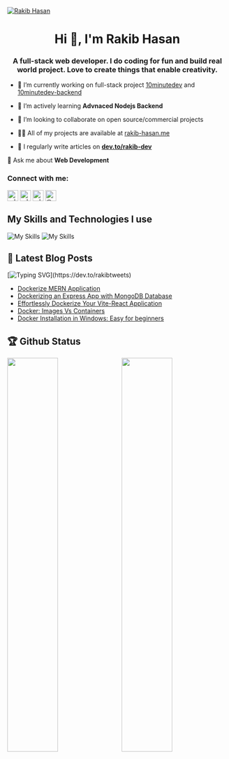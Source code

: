 [![Rakib Hasan](https://res.cloudinary.com/dc0mg61r4/image/upload/v1737563181/resumes/github-cover-image.png)](https://rakib-hasan.vercel.app/)

<h1 align="center">Hi 👋, I'm Rakib Hasan</h1>
<h3 align="center">A full-stack web developer. I do coding for fun and build real world project. Love to create things that enable creativity.</h3>

- 🔭 I’m currently working on full-stack project [10minutedev](https://github.com/rakibtweets/10minutedev) and [10minutedev-backend](https://github.com/rakibtweets/10minutedev-backend)

- 🌱 I’m actively learning **Advnaced Nodejs Backend**
- 👯 I’m looking to collaborate on open source/commercial projects

- 👨‍💻 All of my projects are available at [rakib-hasan.me](https://rakib-hasan.me)

- 📝 I regularly write articles on [**dev.to/rakib-dev**](https://dev.to/rakib-dev)

💬 Ask me about **Web Development**

<h3 align="left">Connect with me:</h3>
<p align="left" >

<a href="https://dev.to/rakib-dev" target="blank"><img align="center" src="https://raw.githubusercontent.com/rahuldkjain/github-profile-readme-generator/master/src/images/icons/Social/devto.svg" alt="rakibtweets" height="" width="25" /></a>
<a href="https://twitter.com/RakibTweets" target="blank"><img align="center" src="https://raw.githubusercontent.com/rahuldkjain/github-profile-readme-generator/master/src/images/icons/Social/twitter.svg" alt="rakibofficial007" height="" width="25" /></a>
<a href="https://linkedin.com/in/rakibhasan-dev" target="blank"><img align="center" src="https://raw.githubusercontent.com/rahuldkjain/github-profile-readme-generator/master/src/images/icons/Social/linked-in-alt.svg" alt="rakibofficial007" height="" width="25" /></a>
<a href="https://medium.com/@rakibtweets" target="blank"><img align="center" src="https://raw.githubusercontent.com/rahuldkjain/github-profile-readme-generator/master/src/images/icons/Social/medium.svg" alt="@rakibtweets" height="" width="25" /></a>

</p>

## My Skills and Technologies I use

![My Skills](https://skillicons.dev/icons?i=js,ts,react,next,redux,tailwind,materialui,nodejs,expressjs,mongodb,git,github,vercel,netlify)
![My Skills](https://skillicons.dev/icons?i=html,css,sass,firebase,heroku,bootstrap,vscode,bash,figma)

## 📝 Latest Blog Posts

[![Typing SVG](https://readme-typing-svg.demolab.com?font=Fira+Code&pause=1000&random=false&width=610&lines=I+have+written+some+interesting+blogs%2C+take+a+look.)](https://dev.to/rakibtweets)

<!-- BLOG-POST-LIST:START -->
- [Dockerize MERN Application](https://dev.to/rakib-dev/dockerize-mern-application-23g5)
- [Dockerizing an Express App with MongoDB Database](https://dev.to/rakib-dev/dockerizing-an-express-app-with-mongodb-database-4jf2)
- [Effortlessly Dockerize Your Vite-React Application](https://dev.to/rakib-dev/effortlessly-dockerize-your-vite-react-application-5bid)
- [Docker: Images Vs Containers](https://dev.to/rakib-dev/docker-images-vs-containers-2ige)
- [Docker Installation in Windows: Easy for beginners](https://dev.to/rakib-dev/docker-installation-in-windows-easy-for-beginners-1cca)
<!-- BLOG-POST-LIST:END -->

## 🏆 Github Status

<img  src="https://github-stats-lemon.vercel.app/api?username=rakibtweets&show_icons=true&hide_border=true&theme=tokyonight" width="48%" align="right" >
<img  src="https://github-readme-stats.vercel.app/api/top-langs?username=rakibtweets&show_icons=true&locale=en&layout=compact&theme=tokyonight" width="48%" >

<!-- - 📫 How to reach me **rakibhasanroky0@gmail.com** -->

<!-- - 📄 Know about my experiences [https://rakib-hasan.netlify.app/](https://rakib-hasan.netlify.app/) -->
